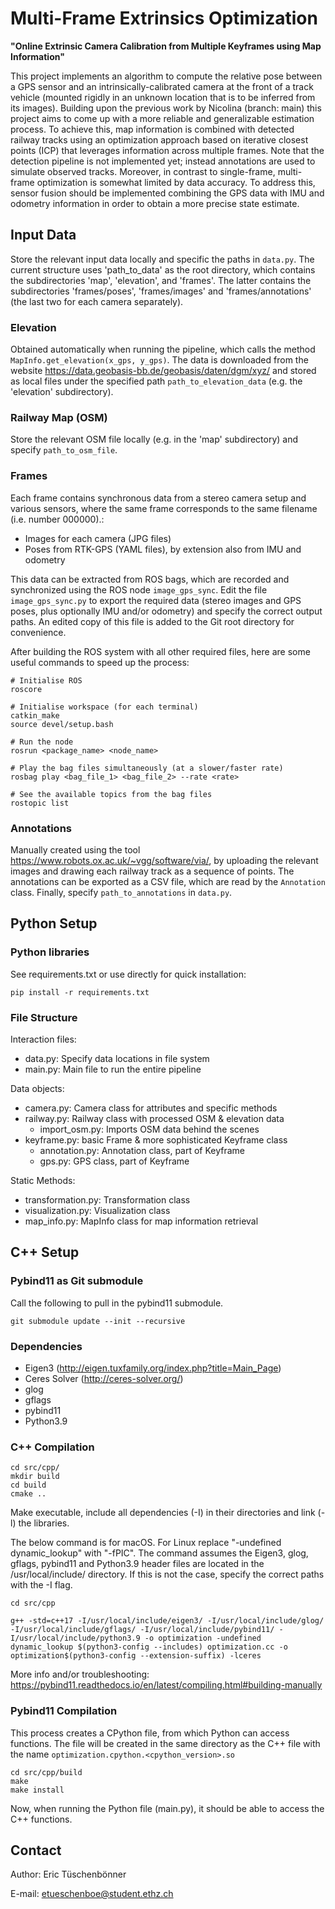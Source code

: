 # Multi-Frame Extrinsics Optimization

**<b>"Online Extrinsic Camera Calibration from Multiple Keyframes using Map Information"</b>**

This project implements an algorithm to compute the relative pose between a GPS sensor and an intrinsically-calibrated camera at the front of a track vehicle (mounted rigidly in an unknown location that is to be inferred from its images). Building upon the previous work by Nicolina (branch: main) this project aims to come up with a more reliable and generalizable estimation process. To achieve this, map information is combined with detected railway tracks using an optimization approach based on iterative closest points (ICP) that leverages information across multiple frames. Note that the detection pipeline is not implemented yet; instead annotations are used to simulate observed tracks. Moreover, in contrast to single-frame, multi-frame optimization is somewhat limited by data accuracy. To address this, sensor fusion should be implemented combining the GPS data with IMU and odometry information in order to obtain a more precise state estimate.

## Input Data

Store the relevant input data locally and specific the paths in `data.py`. The current structure uses 'path_to_data' as the root directory, which contains the subdirectories 'map', 'elevation', and 'frames'. The latter contains the subdirectories 'frames/poses', 'frames/images' and 'frames/annotations' (the last two for each camera separately).

### Elevation

Obtained automatically when running the pipeline, which calls the method `MapInfo.get_elevation(x_gps, y_gps)`. The data is downloaded from the website https://data.geobasis-bb.de/geobasis/daten/dgm/xyz/ and stored as local files under the specified path `path_to_elevation_data` (e.g. the 'elevation' subdirectory).

### Railway Map (OSM)

Store the relevant OSM file locally (e.g. in the 'map' subdirectory) and specify `path_to_osm_file`. 

### Frames

Each frame contains synchronous data from a stereo camera setup and various sensors, where the same frame corresponds to the same filename (i.e. number 000000).:
- Images for each camera (JPG files)
- Poses from RTK-GPS (YAML files), by extension also from IMU and odometry

This data can be extracted from ROS bags, which are recorded and synchronized using the ROS node `image_gps_sync`. Edit the file `image_gps_sync.py` to export the required data (stereo images and GPS poses, plus optionally IMU and/or odometry) and specify the correct output paths. An edited copy of this file is added to the Git root directory for convenience.

After building the ROS system with all other required files, here are some useful commands to speed up the process:

```terminal
# Initialise ROS
roscore

# Initialise workspace (for each terminal)
catkin_make
source devel/setup.bash

# Run the node
rosrun <package_name> <node_name>

# Play the bag files simultaneously (at a slower/faster rate)
rosbag play <bag_file_1> <bag_file_2> --rate <rate>

# See the available topics from the bag files
rostopic list
```

### Annotations

Manually created using the tool https://www.robots.ox.ac.uk/~vgg/software/via/, by uploading the relevant images and drawing each railway track as a sequence of points. The annotations can be exported as a CSV file, which are read by the `Annotation` class. Finally, specify `path_to_annotations` in `data.py`.

## Python Setup

### Python libraries

See requirements.txt or use directly for quick installation:

```console
pip install -r requirements.txt
```

### File Structure

Interaction files:
- data.py: Specify data locations in file system
- main.py: Main file to run the entire pipeline

Data objects:
- camera.py: Camera class for attributes and specific methods
- railway.py: Railway class with processed OSM & elevation data
    - import_osm.py: Imports OSM data behind the scenes
- keyframe.py: basic Frame & more sophisticated Keyframe class
    - annotation.py: Annotation class, part of Keyframe
    - gps.py: GPS class, part of Keyframe

Static Methods:
- transformation.py: Transformation class
- visualization.py: Visualization class
- map_info.py: MapInfo class for map information retrieval

## C++ Setup

### Pybind11 as Git submodule
Call the following to pull in the pybind11 submodule.
```
git submodule update --init --recursive
```

### Dependencies
- Eigen3 (http://eigen.tuxfamily.org/index.php?title=Main_Page)
- Ceres Solver (http://ceres-solver.org/)
- glog
- gflags
- pybind11
- Python3.9

### C++ Compilation
```console
cd src/cpp/
mkdir build
cd build
cmake ..
```


Make executable, include all dependencies (-I) in their directories and link (-l) the libraries.

The below command is for macOS. For Linux replace "-undefined dynamic_lookup" with "-fPIC". The command assumes the Eigen3, glog, gflags, pybind11 and Python3.9 header files are located in the /usr/local/include/ directory. If this is not the case, specify the correct paths with the -I flag.


```console
cd src/cpp

g++ -std=c++17 -I/usr/local/include/eigen3/ -I/usr/local/include/glog/ -I/usr/local/include/gflags/ -I/usr/local/include/pybind11/ -I/usr/local/include/python3.9 -o optimization -undefined dynamic_lookup $(python3-config --includes) optimization.cc -o optimization$(python3-config --extension-suffix) -lceres
```

More info and/or troubleshooting: https://pybind11.readthedocs.io/en/latest/compiling.html#building-manually

### Pybind11 Compilation

This process creates a CPython file, from which Python can access functions. The file will be created in the same directory as the C++ file with the name `optimization.cpython.<cpython_version>.so`


```console
cd src/cpp/build
make
make install
```
Now, when running the Python file (main.py), it should be able to access the C++ functions.




## Contact

Author: Eric Tüschenbönner

E-mail: etueschenboe@student.ethz.ch